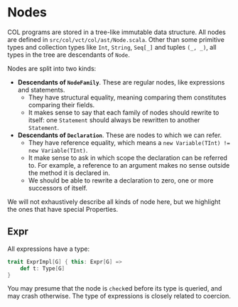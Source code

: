 # Nodes

COL programs are stored in a tree-like immutable data structure. All nodes are defined in `src/col/vct/col/ast/Node.scala`. Other than some primitive types and collection types like `Int`, `String`, `Seq[_]` and tuples `(_, _)`, all types in the tree are descendants of `Node`.

Nodes are split into two kinds:

* **Descendants of `NodeFamily`**. These are regular nodes, like expressions and statements. 
	* They have structural equality, meaning comparing them constitutes comparing their fields. 
	* It makes sense to say that each family of nodes should rewrite to itself: one `Statement` should always be rewritten to another `Statement`.
* **Descendants of `Declaration`**. These are nodes to which we can refer.
	* They have reference equality, which means a `new Variable(TInt) != new Variable(TInt)`.
	* It make sense to ask in which scope the declaration can be referred to. For example, a reference to an argument makes no sense outside the method it is declared in.
	* We should be able to rewrite a declaration to zero, one or more successors of itself.

We will not exhaustively describe all kinds of node here, but we highlight the ones that have special Properties.

## Expr
All expressions have a type:

```scala
trait ExprImpl[G] { this: Expr[G] =>
	def t: Type[G]
}
```

You may presume that the node is `check`ed before its type is queried, and may crash otherwise. The type of expressions is closely related to coercion.



